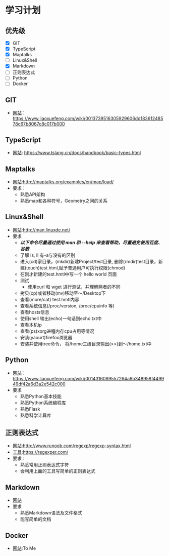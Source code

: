 # 学习计划

## 优先级

* [x] GIT
* [x] TypeScript
* [x] Maptalks
* [ ] Linux&Shell
* [x] Markdown
* [ ] 正则表达式
* [ ] Python
* [ ] Docker

## GIT

* [网站](https://www.liaoxuefeng.com/wiki/0013739516305929606dd18361248578c67b8067c8c017b000)： https://www.liaoxuefeng.com/wiki/0013739516305929606dd18361248578c67b8067c8c017b000

## TypeScript

* [网站](https://www.tslang.cn/docs/handbook/basic-types.html):
https://www.tslang.cn/docs/handbook/basic-types.html

## Maptalks

* [网站](http://maptalks.org/examples/en/map/load/):http://maptalks.org/examples/en/map/load/
* 要求：
  * 熟悉API架构
  * 熟悉map和各种符号，Geometry之间的关系

## Linux&Shell

* [网站](http://man.linuxde.net/):http://man.linuxde.net/
* 要求
  * ***以下命令尽量通过使用 man 和 --help 来查看帮助，尽量避免使用百度、谷歌***
  * 了解 ls, ll 有-a与没有的区别
  * 进入(cd)家目录，(mkdir)新建Project/test目录, 删除(rmdir)test目录，新建(touch)test.html,赋予普通用户可执行权限(chmod)
  * 在刚才新建的test.hmtl中写一个 hello world 页面
  * 测试
    * 使用curl 和 wget 进行测试，并理解两者的不同
  * 拷贝(cp)或者移动(mv)移动至～/Desktop下
  * 查看(more/cat) test.hmtl内容
  * 查看系统信息(/proc/version, /proc/cpuinfo 等)
  * 查看hosts信息
  * 使用shell 输出(echo)一句话到echo.txt中
  * 查看本机ip
  * 查看(ps)xorg进程内存cpu占用等情况
  * 安装(yaourt)firefox浏览器
  * 安装并使用tree命令， 将/home三级目录输出(>>)到～/home.txt中


## Python

* [网站](https://www.liaoxuefeng.com/wiki/0014316089557264a6b348958f449949df42a6d3a2e542c000)：https://www.liaoxuefeng.com/wiki/0014316089557264a6b348958f449949df42a6d3a2e542c000
* 要求
  * 熟悉Python基本技能
  * 熟悉Python系统编程库
  * 熟悉Flask
  * 熟悉科学计算库

## 正则表达式

* [网站](http://www.runoob.com/regexp/regexp-syntax.html):http://www.runoob.com/regexp/regexp-syntax.html
* [工具](https://regexper.com/):https://regexper.com/
* 要求：
  * 熟悉常用正则表达式字符
  * 会利用上面的工具写简单的正则表达式

## Markdown

* [网站](https://www.jianshu.com/p/b03a8d7b1719)
* 要求
  * 熟悉Markdown语法及文件格式
  * 能写简单的文档

## Docker

* [网站]():To Me
